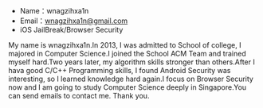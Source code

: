 - Name：wnagzihxa1n
- Email：wnagzihxa1n@gmail.com
- iOS JailBreak/Browser Security

My name is wnagzihxa1n.In 2013, I was admitted to School of college, I majored in Computer Science.I joined the School ACM Team and trained myself hard.Two years later, my algorithm skills stronger than others.After I hava good C/C++ Programming skills, I found Android Security was interesting, so I learned knowledge hard again.I focus on Browser Security now and I am going to study Computer Science deeply in Singapore.You can send emails to contact me. Thank you.
